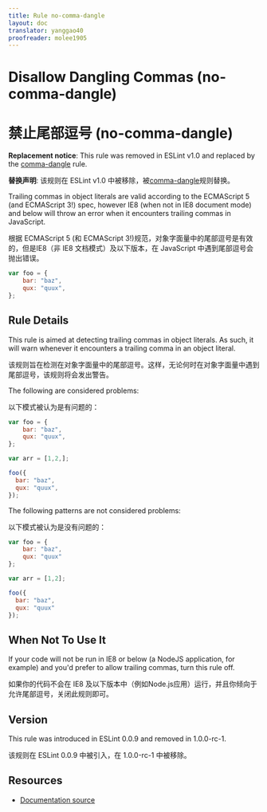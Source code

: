 ```yaml
---
title: Rule no-comma-dangle
layout: doc
translator: yanggao40
proofreader: molee1905
---
```

<!-- Note: No pull requests accepted for this file. See README.md in the root directory for details. -->

# Disallow Dangling Commas (no-comma-dangle)

# 禁止尾部逗号 (no-comma-dangle)

**Replacement notice**: This rule was removed in ESLint v1.0 and replaced by the [comma-dangle](comma-dangle) rule.

**替换声明**: 该规则在 ESLint v1.0 中被移除，被[comma-dangle](comma-dangle)规则替换。

Trailing commas in object literals are valid according to the ECMAScript 5 (and ECMAScript 3!) spec, however IE8 (when not in IE8 document mode) and below will throw an error when it encounters trailing commas in JavaScript.

根据 ECMAScript 5 (和 ECMAScript 3!)规范，对象字面量中的尾部逗号是有效的，但是IE8（非 IE8 文档模式）及以下版本，在 JavaScript 中遇到尾部逗号会抛出错误。

```js
var foo = {
    bar: "baz",
    qux: "quux",
};
```

## Rule Details

This rule is aimed at detecting trailing commas in object literals. As such, it will warn whenever it encounters a trailing comma in an object literal.

该规则旨在检测在对象字面量中的尾部逗号。这样，无论何时在对象字面量中遇到尾部逗号，该规则将会发出警告。

The following are considered problems:

以下模式被认为是有问题的：

```js
var foo = {
    bar: "baz",
    qux: "quux",
};

var arr = [1,2,];

foo({
  bar: "baz",
  qux: "quux",
});
```

The following patterns are not considered problems:

以下模式被认为是没有问题的：

```js
var foo = {
    bar: "baz",
    qux: "quux"
};

var arr = [1,2];

foo({
  bar: "baz",
  qux: "quux"
});
```

## When Not To Use It

If your code will not be run in IE8 or below (a NodeJS application, for example) and you'd prefer to allow trailing commas, turn this rule off.

如果你的代码不会在 IE8 及以下版本中（例如Node.js应用）运行，并且你倾向于允许尾部逗号，关闭此规则即可。

## Version

This rule was introduced in ESLint 0.0.9 and removed in 1.0.0-rc-1.

该规则在 ESLint 0.0.9 中被引入，在  1.0.0-rc-1 中被移除。

## Resources

* [Documentation source](https://github.com/eslint/eslint/tree/master/docs/rules/no-comma-dangle.md)
